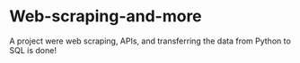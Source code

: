 # Web-scraping-and-more
A project were web scraping, APIs, and transferring the data from Python to SQL is done!
